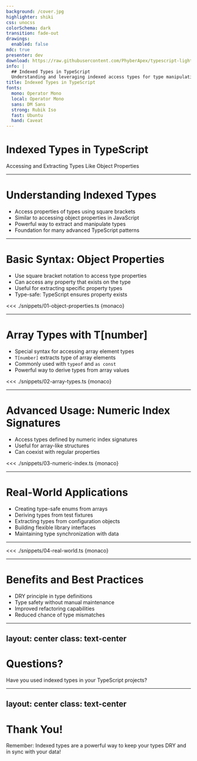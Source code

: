 ```yaml
---
background: /cover.jpg
highlighter: shiki
css: unocss
colorSchema: dark
transition: fade-out
drawings:
  enabled: false
mdc: true
presenter: dev
download: https://raw.githubusercontent.com/PhyberApex/typescript-lightning-talks/main/07-indexed-types/07-indexed-types.pdf
info: |
  ## Indexed Types in TypeScript
  Understanding and leveraging indexed access types for type manipulation
title: Indexed Types in TypeScript
fonts:
  mono: Operator Mono
  local: Operator Mono
  sans: DM Sans
  strong: Rubik Iso
  fast: Ubuntu
  hand: Caveat
---
```


# Indexed Types in TypeScript
Accessing and Extracting Types Like Object Properties

<!--
Welcome, everyone! Today, we're going to dive into what might seem like TypeScript magic at first: Indexed Types.

We'll explore how we can use these types to extract and manipulate other types, making our TypeScript code more flexible and powerful.

By the end of this presentation, what might look like arcane syntax will make perfect sense, and you'll have a new tool in your TypeScript toolbox.
-->

---

# Understanding Indexed Types

<v-clicks>

- Access properties of types using square brackets
- Similar to accessing object properties in JavaScript
- Powerful way to extract and manipulate types
- Foundation for many advanced TypeScript patterns

</v-clicks>

<!--
Let's start by understanding what Indexed Types are in TypeScript.

Think of them as a way to "reach into" another type and grab specific pieces - just like how you'd use square brackets to access properties of an object in JavaScript.

This feature is foundational to many advanced TypeScript patterns, allowing us to build more sophisticated type systems.

We'll see how this simple concept can lead to some surprisingly powerful type manipulations.
-->

---

# Basic Syntax: Object Properties

<v-clicks>

- Use square bracket notation to access type properties
- Can access any property that exists on the type
- Useful for extracting specific property types
- Type-safe: TypeScript ensures property exists

</v-clicks>

<v-click>

<<< ./snippets/01-object-properties.ts {monaco}

</v-click>

<!--
Let's start with the basic syntax of indexed types when working with object properties.

[click] Just like in JavaScript where we can access object properties using square brackets, we can do the same with types in TypeScript.

[click] Can access all properties

[click] This is particularly useful when we want to extract the type of a specific property from a larger type definition.

[click] TypeScript ensures type safety by checking that the property we're trying to access actually exists on the type.

[click] In this example, we can see how we can extract the type of specific properties from a larger type definition. This is type-safe - TypeScript will give us an error if we try to access a property that doesn't exist.
-->

---

# Array Types with T\[number\]

<v-clicks>

- Special syntax for accessing array element types
- `T[number]` extracts type of array elements
- Commonly used with `typeof` and `as const`
- Powerful way to derive types from array values

</v-clicks>

<v-click>

<<< ./snippets/02-array-types.ts {monaco}

</v-click>

<!--
Now, let's look at a particularly interesting use of indexed types: accessing array element types with T[number].

[click]
This might look like magic at first, but it's actually a logical extension of how indexed types work.

[click]
When we use [number] as the index, we're essentially asking TypeScript to give us the type of any numeric index in the array.

[click] [click] 
This is particularly powerful when combined with 'typeof' and 'as const' assertions, allowing us to derive precise types from array values.

[click]
Here we can see how T[number] can extract the type of array elements. The 'as const' assertion is crucial when we want to preserve literal types rather than widening them to their base types like string or number.
-->

---

# Advanced Usage: Numeric Index Signatures

<v-clicks>

- Access types defined by numeric index signatures
- Useful for array-like structures
- Can coexist with regular properties

</v-clicks>

<v-click>

<<< ./snippets/03-numeric-index.ts {monaco}

</v-click>

<!--
Let's explore a more advanced aspect of indexed types: working with numeric index signatures.

[click]
TypeScript allows us to define different types for numeric and string indices

[click]
Particularly useful for array-like structures.

[click]
This feature lets us create types that behave differently when accessed with numbers versus strings.
Understanding this distinction is crucial for working with more complex type structures.

[click]
Here we can see how numeric index signatures work differently from string-based properties, and how we can use indexed types to access them specifically.
-->

---

# Real-World Applications

<v-clicks>

- Creating type-safe enums from arrays
- Deriving types from test fixtures
- Extracting types from configuration objects
- Building flexible library interfaces
- Maintaining type synchronization with data

</v-clicks>

<!--
Let's discuss some real-world applications where indexed types truly shine.

[click]
One common use case is creating type-safe enums from arrays of values, which can be more flexible than traditional TypeScript enums.

[click]
Extracting types from configuration objects like we will see in an example on the next slide

[click]
They're also excellent for deriving types from test fixtures, ensuring our test data and types stay in sync.

[click]
Libraries often use indexed types to build flexible, type-safe interfaces that can adapt to different use cases.
-->

---

<<< ./snippets/04-real-world.ts {monaco}

<!--
We have a config object
Please ignore the details of the mutable helper type it does two things:
1. Removes readonly modifiers
2. Widens literal types to their base types (string literals to string, number literals to number, etc.)

Notice how we can now update properties with any valid string, number, or boolean value while still maintaining the overall structure of our configuration.

This strikes a balance between type safety and flexibility, which is crucial for real-world applications.
-->

---

# Benefits and Best Practices

<v-clicks>

- DRY principle in type definitions
- Type safety without manual maintenance
- Improved refactoring capabilities
- Reduced chance of type mismatches

</v-clicks>

<!--
Let's talk about the benefits of using indexed types and some best practices to follow.

[click]
Indexed types help us maintain the DRY principle by allowing us to derive types from existing structures rather than duplicating definitions.

[click]
They provide excellent type safety without requiring manual maintenance of parallel type definitions.

[click]
When used properly, they can greatly improve our ability to refactor code, as changes to source types automatically propagate to derived types.

[click]
Most importantly, they help reduce the chance of type mismatches by keeping our types closely tied to our actual data structures.
-->

---
layout: center
class: text-center
---

# Questions?

Have you used indexed types in your TypeScript projects?

<!--
We've covered a lot about indexed types in TypeScript

Questions?

-->

---
layout: center
class: text-center
---

# Thank You!

Remember: Indexed types are a powerful way to keep your types DRY and in sync with your data!

<!--
Thank you all for your attention today!

I hope this presentation has demystified indexed types and shown you how they can make your TypeScript code more maintainable and type-safe.

Remember, what might look like magic syntax at first is often based on simple, logical principles. Don't be afraid to explore and experiment with these advanced TypeScript features.

Keep practicing with these concepts, and they'll become valuable tools in your TypeScript toolbox.

Thank you again, and happy TypeScripting!
-->